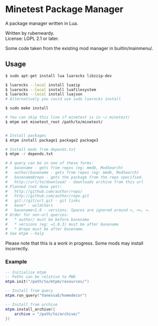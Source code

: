 # Minetest Package Manager

A package manager written in Lua.

Written by rubenwardy.  
License: LGPL 2.1 or later.

Some code taken from the existing mod manager in builtin/mainmenu/.

## Usage

```Bash
$ sudo apt-get install lua luarocks libzzip-dev

$ luarocks --local install luazip
$ luarocks --local install luafilesystem
$ luarocks --local install luajson
# Alternatively you could use sudo luarocks install

$ sudo make install

# You can skip this line if minetest is in ~/.minetest/
$ mtpm set minetest_root /path/to/minetest/


# Install packages
$ mtpm install package1 package2 package3

# Install mods from depends.txt
$ mtpm -r depends.txt

# A query can be in one of these forms:
#	basename - gets from repos (eg: mmdb, ModSearch)
#	author/basename - gets from repos (eg: mmdb, ModSearch)
#	basename@repo - gets the package from the repo specified.
#	http://url/to/download/ - downloads archive from this url
# Planned (not done yet):
#	http://github.com/author/repo/
#	http://github.com/author/repo.git
#	git://git/url.git - git links
#	base* - wildchars
#	basename>1.0 - versions. Spaces are ignored around >, >=, =.
# Order for non-url queries:
# 	* author/ must be before basename
#	* versions (eg: =1.0.3) must be after basename
#	* @repo must be after basename.
# See mtpm --help
```

Please note that this is a work in progress.
Some mods may install incorrectly.


### Example

```lua
-- Initialise mtpm
-- Paths can be relative to PWD
mtpm.init("/path/to/mtpm/resources/")

-- Install from query
mtpm.run_query("VanessaE/homedecor")

-- Install from archive
mtpm.install_archive({
	archive = "/path/to/archive/"
})
```
